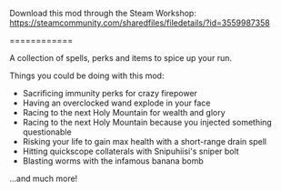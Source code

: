 Download this mod through the Steam Workshop:
https://steamcommunity.com/sharedfiles/filedetails/?id=3559987358

============

A collection of spells, perks and items to spice up your run.

Things you could be doing with this mod:
- Sacrificing immunity perks for crazy firepower
- Having an overclocked wand explode in your face
- Racing to the next Holy Mountain for wealth and glory
- Racing to the next Holy Mountain because you injected something questionable
- Risking your life to gain max health with a short-range drain spell
- Hitting quickscope collaterals with Snipuhiisi's sniper bolt
- Blasting worms with the infamous banana bomb

...and much more!
